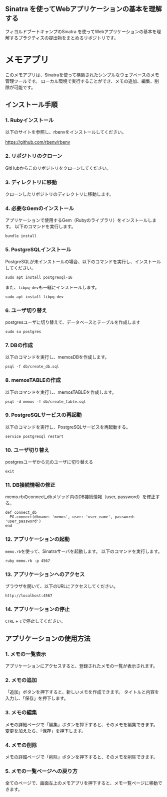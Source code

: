 ## Sinatra を使ってWebアプリケーションの基本を理解する
フィヨルドブートキャンプのSinatra を使ってWebアプリケーションの基本を理解するプラクティスの提出物をまとめるリポジトリです。

# メモアプリ
このメモアプリは、Sinatraを使って構築されたシンプルなウェブベースのメモ管理ツールです。
ローカル環境で実行することができ、メモの追加、編集、削除が可能です。

## インストール手順

### 1. Rubyインストール
以下のサイトを参照し、rbenvをインストールしてください。

https://github.com/rbenv/rbenv

### 2. リポジトリのクローン
GitHubからこのリポジトリをクローンしてください。

### 3. ディレクトリに移動
クローンしたリポジトリのディレクトリに移動します。

### 4. 必要なGemのインストール
アプリケーションで使用するGem（Rubyのライブラリ）をインストールします。
以下のコマンドを実行します。

```
bundle install
```

### 5. PostgreSQLインストール
PostgreSQLが未インストールの場合、以下のコマンドを実行し、インストールしてください。
```
sudo apt install postgresql-16
```
また、```libpq-dev```も一緒にインストールします。
```
sudo apt install libpq-dev
```

### 6. ユーザ切り替え
postgresユーザに切り替えて、データベースとテーブルを作成します
```
sudo su postgres
```

### 7. DBの作成
以下のコマンドを実行し、memosDBを作成します。
```
psql -f db/create_db.sql
```

### 8. memosTABLEの作成
以下のコマンドを実行し、memosTABLEを作成します。
```
psql -d memos -f db/create_table.sql
```

### 9. PostgreSQLサービスの再起動
以下のコマンドを実行し、PostgreSQLサービスを再起動する。
```
service postgresql restart
```

### 10. ユーザ切り替え
postgresユーザから元のユーザに切り替える
```
exit
```

### 11. DB接続情報の修正
memo.rbのconnect_dbメソッド内のDB接続情報（user, password）を修正する。
```
def connect_db
  PG.connect(dbname: 'memos', user: 'user_name', password: 'user_password')
end
```

### 12. アプリケーションの起動
```memo.rb```を使って、Sinatraサーバを起動します。
以下のコマンドを実行します。

```
ruby memo.rb -p 4567
```

### 13. アプリケーションへのアクセス
ブラウザを開いて、以下のURLにアクセスしてください。

```
http://localhost:4567
```

### 14. アプリケーションの停止
```CTRL``` + ```c```で停止してください。

## アプリケーションの使用方法
### 1. メモの一覧表示
アプリケーションにアクセスすると、登録されたメモの一覧が表示されます。

### 2. メモの追加
「追加」ボタンを押下すると、新しいメモを作成できます。
タイトルと内容を入力し、「保存」を押下します。

### 3. メモの編集
メモの詳細ページで「編集」ボタンを押下すると、そのメモを編集できます。
変更を加えたら、「保存」を押下します。

### 4. メモの削除
メモの詳細ページで「削除」ボタンを押下すると、そのメモを削除できます。

### 5. メモの一覧ページへの戻り方
全てのページで、画面左上のメモアプリを押下すると、メモ一覧ページに移動できます。
